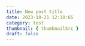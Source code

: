 ```yaml
---
title: New post title
date: 2023-10-21 12:10:65
category: test
thumbnail: { thumbnailSrc }
draft: false
---
```


